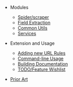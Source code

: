 - Modules
  - [Spider/scraper](spiderscraper.md)
  - [Field Extraction](field-extraction.md)
  - [Common Utils](common-utils.md)
  - [Services](service-installation.md)
- Extension and Usage
  - [Adding new URL Rules](adding-a-url-specific-rule.md)
  - [Command-line Usage](command-line-usage.md)
  - [Building Documentation](documentation.md)
  - [TODO/Feature Wishlist](feature-wishlist.md)

- [Prior Art](prior-art.md)
